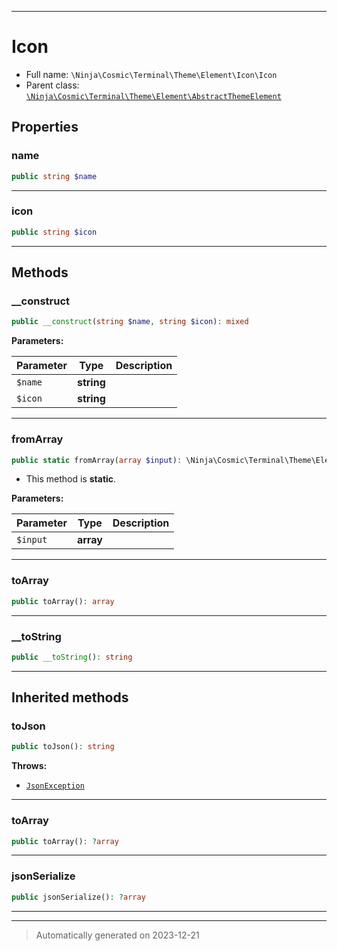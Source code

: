 ***

# Icon





* Full name: `\Ninja\Cosmic\Terminal\Theme\Element\Icon\Icon`
* Parent class: [`\Ninja\Cosmic\Terminal\Theme\Element\AbstractThemeElement`](../AbstractThemeElement.md)



## Properties


### name



```php
public string $name
```






***

### icon



```php
public string $icon
```






***

## Methods


### __construct



```php
public __construct(string $name, string $icon): mixed
```








**Parameters:**

| Parameter | Type | Description |
|-----------|------|-------------|
| `$name` | **string** |  |
| `$icon` | **string** |  |





***

### fromArray



```php
public static fromArray(array $input): \Ninja\Cosmic\Terminal\Theme\Element\Icon\Icon
```



* This method is **static**.




**Parameters:**

| Parameter | Type | Description |
|-----------|------|-------------|
| `$input` | **array** |  |





***

### toArray



```php
public toArray(): array
```












***

### __toString



```php
public __toString(): string
```












***


## Inherited methods


### toJson



```php
public toJson(): string
```











**Throws:**

- [`JsonException`](../../../../../../JsonException.md)



***

### toArray



```php
public toArray(): ?array
```












***

### jsonSerialize



```php
public jsonSerialize(): ?array
```












***


***
> Automatically generated on 2023-12-21
